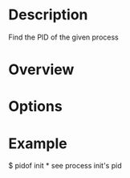 # Description
Find the PID of the given process

# Overview

# Options

    
# Example
$ pidof init
    * see process init's pid
